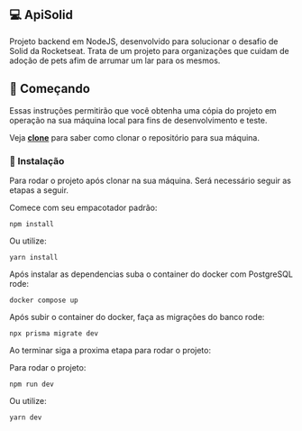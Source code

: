 ## 💻 ApiSolid

Projeto backend em NodeJS, desenvolvido para solucionar o desafio de Solid da Rocketseat. Trata de um projeto para organizações que cuidam de adoção de pets afim de arrumar um lar para os mesmos.

## 🚀 Começando

Essas instruções permitirão que você obtenha uma cópia do projeto em operação na sua máquina local para fins de desenvolvimento e teste.

Veja **[clone](https://github.com/EngJao89/pizzashop-reactjs.git)** para saber como clonar o repositório para sua máquina.

### 🔧 Instalação

Para rodar o projeto após clonar na sua máquina. Será necessário seguir as etapas a seguir.

Comece com seu empacotador padrão:

```
npm install
```

Ou utilize:

```
yarn install
```

Após instalar as dependencias suba o container do docker com PostgreSQL rode:

```
docker compose up
```

Após subir o container do docker, faça as migrações do banco rode:

```
npx prisma migrate dev
```

Ao terminar siga a proxima etapa para rodar o projeto:

Para rodar o projeto:

```
npm run dev
```

Ou utilize:

```
yarn dev
```
